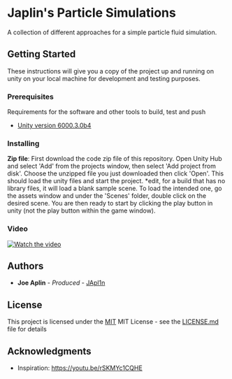# Japlin's Particle Simulations

A collection of different approaches for a simple particle fluid simulation.

## Getting Started

These instructions will give you a copy of the project up and running on
unity on your local machine for development and testing purposes.

### Prerequisites

Requirements for the software and other tools to build, test and push 
- [Unity version 6000.3.0b4](https://unity.com/download)
 
### Installing

**Zip file**: First download the code zip file of this repository. Open Unity Hub and select 'Add' from the projects window, then select 'Add project from disk'. Choose the unzipped file you just downloaded then click 'Open'. This should load the unity files and start the project. *edit, for a build that has no library files, it will load a blank sample scene. To load the intended one, go the assets window and under the 'Scenes' folder, double click on the desired scene. You are then ready to start by clicking the play button in unity (not the play button within the game window).

### Video

[![Watch the video](https://github.com/JApl1n/ParticleSimulations/tree/main/Images/First2dBuildThumbnail.png)](https://github.com/JApl1n/ParticleSimulations/tree/main/Images/First2dBuild.mov)

## Authors

  - **Joe Aplin** - *Produced* -
    [JApl1n](https://github.com/JApl1n)

## License

This project is licensed under the [MIT](LICENSE.md)
MIT License - see the [LICENSE.md](LICENSE.md) file for
details


## Acknowledgments

  - Inspiration: https://youtu.be/rSKMYc1CQHE
